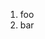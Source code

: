 ﻿<properties
	pageTitle="Intellisense"
	description="bla bla bla"
	slug="intellisense"
	keywords="css, intellisense"
/>

1. foo
2. bar